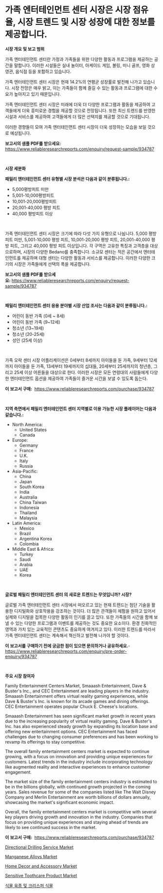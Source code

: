 <p><h1>가족 엔터테인먼트 센터 시장은 시장 점유율, 시장 트렌드 및 시장 성장에 대한 정보를 제공합니다.</h1></p><p><strong>시장 개요 및 보고 범위</strong></p>
<p><p>가족 엔터테인먼트 센터란 가정과 가족들을 위한 다양한 활동과 프로그램을 제공하는 공간을 말합니다. 이러한 시설들은 실내 놀이터, 아케이드 게임, 볼링, 미니 골프, 영화 상영관, 음식점 등을 포함하고 있습니다.</p><p>가족 엔터테인먼트 센터 시장은 현재 14.2%의 연평균 성장률로 발전해 나가고 있습니다. 시장 전망은 매우 밝고, 이는 가족들이 함께 즐길 수 있는 활동과 프로그램에 대한 수요가 높아지고 있기 때문입니다. </p><p>가족 엔터테인먼트 센터 시장은 미래에 더욱 더 다양한 프로그램과 활동을 제공하여 고객들에게 더욱 흥미로운 경험을 제공할 것으로 전망됩니다. 또한 최신 트렌드를 반영한 시설과 서비스를 제공하여 고객들에게 더 많은 선택지를 제공할 것으로 기대됩니다. </p><p>이러한 경향들이 모여 가족 엔터테인먼트 센터 시장이 더욱 성장하는 모습을 보일 것으로 예상됩니다.</p></p>
<p><strong>보고서의 샘플 PDF를 받으세요:</strong> <a href="https://www.reliableresearchreports.com/enquiry/request-sample/934787">https://www.reliableresearchreports.com/enquiry/request-sample/934787</a></p>
<p>&nbsp;</p>
<p><strong>시장 세분화</strong></p>
<p><strong>패밀리 엔터테인먼트 센터 유형별 시장 분석은 다음과 같이 분류됩니다.:</strong></p>
<p><ul><li>5,000평방피트 미만</li><li>5,001-10,000평방피트</li><li>10,001-20,000평방피트</li><li>20,001-40,000 평방 피트</li><li>40,000 평방피트 이상</li></ul></p>
<p>&nbsp;</p>
<p><p>가족 엔터테인먼트 센터 시장은 크기에 따라 다섯 가지 유형으로 나뉩니다. 5,000 평방 피트 미만, 5,001-10,000 평방 피트, 10,001-20,000 평방 피트, 20,001-40,000 평방 피트, 그리고 40,000 평방 피트 이상입니다. 각 구역은 고유한 특징과 고객층을 대상으로하며, 시장의 다양한 Bedano를 충족합니다. 소규모 센터는 적은 공간에서 엔터테인먼트를 제공하며 대형 센터는 다양한 활동과 서비스를 제공합니다. 이러한 다양한 크기의 시장은 가족들에게 선택의 폭을 제공합니다.</p></p>
<p><strong>보고서의 샘플 PDF를 받으세요:</strong>&nbsp;<a href="https://www.reliableresearchreports.com/enquiry/request-sample/934787">https://www.reliableresearchreports.com/enquiry/request-sample/934787</a></p>
<p>&nbsp;</p>
<p><strong> 패밀리 엔터테인먼트 센터 응용 분야별 시장 산업 조사는 다음과 같이 분류됩니다.:</strong></p>
<p><ul><li>어린이 동반 가족 (0세 ~ 8세)</li><li>어린이 동반 가족 (9~12세)</li><li>청소년 (13~19세)</li><li>청소년 (20-25세)</li><li>성인 (25세 이상)</li></ul></p>
<p>&nbsp;</p>
<p><p>가족 오락 센터 시장 어플리케이션은 0세부터 8세까지 아이들을 둔 가족, 9세부터 12세까지 아이들을 둔 가족, 13세부터 19세까지의 십대들, 20세부터 25세까지의 청년층, 그리고 25세 이상 어른들을 대상으로 한다. 이러한 시장은 모든 연령대의 사람들에게 다양한 엔터테인먼트 옵션을 제공하여 가족들이 즐거운 시간을 보낼 수 있도록 돕는다.</p></p>
<p><strong>이 보고서 구매:</strong>&nbsp; <a href="https://www.reliableresearchreports.com/purchase/934787">https://www.reliableresearchreports.com/purchase/934787</a></p>
<p>&nbsp;</p>
<p><strong>지역 측면에서 패밀리 엔터테인먼트 센터 지역별로 이용 가능한 시장 플레이어는 다음과 같습니다.:</strong></p>
<p><ul>
    <li>
        North America:
        <ul>
            <li>United States</li>
            <li>Canada</li>
        </ul>
    </li>
    <li>
        Europe:
        <ul>
            <li>Germany</li>
            <li>France</li>
            <li>U.K.</li>
            <li>Italy</li>
            <li>Russia</li>
        </ul>
    </li>
    <li>
        Asia-Pacific:
        <ul>
            <li>China</li>
            <li>Japan</li>
            <li>South Korea</li>
            <li>India</li>
            <li>Australia</li>
            <li>China Taiwan</li>
            <li>Indonesia</li>
            <li>Thailand</li>
            <li>Malaysia</li>
        </ul>
    </li>
    <li>
        Latin America:
        <ul>
            <li>Mexico</li>
            <li>Brazil</li>
            <li>Argentina Korea</li>
            <li>Colombia</li>
        </ul>
    </li>
    <li>
        Middle East & Africa:
        <ul>
            <li>Turkey</li>
            <li>Saudi</li>
            <li>Arabia</li>
            <li>UAE</li>
            <li>Korea</li>
        </ul>
    </li>
    </ul></p>
<p>&nbsp;</p>
<p><strong>글로벌 패밀리 엔터테인먼트 센터 의 새로운 트렌드는 무엇입니까? 시장?</strong></p>
<p><p>글로벌 가족 엔터테인먼트 센터 시장에서 떠오르고 있는 현재 트렌드는 첨단 기술을 활용한 디지털화와 상호작용을 강조하는 것이다. 더 많은 관객들이 체험을 원하고 있어서 실제와 디지털을 접목한 다양한 활동이 인기를 끌고 있다. 또한 가족들의 시간을 함께 보낼 수 있는 다양한 프로그램과 이벤트를 제공하는 것도 중요한 요소이다. 환경 친화적인 영역과 가치 있는 교육적인 콘텐츠도 중요하게 여겨지고 있다. 이러한 트렌드를 따라서 가족 엔터테인먼트 센터는 계속해서 혁신하고 발전해 나가야 할 것이다.</p></p>
<p><strong>이 보고서를 구매하기 전에 궁금한 점이 있으면 문의하거나 공유하세요.</strong>- <a href="https://www.reliableresearchreports.com/enquiry/pre-order-enquiry/934787">https://www.reliableresearchreports.com/enquiry/pre-order-enquiry/934787</a></p>
<p>&nbsp;</p>
<p><strong>주요 시장 참여자</strong></p>
<p><p>Family Entertainment Centers Market, Smaaash Entertainment, Dave & Buster's Inc., and CEC Entertainment are leading players in the industry. Smaaash Entertainment offers virtual reality gaming experiences, while Dave & Buster's Inc. is known for its arcade games and dining offerings. CEC Entertainment operates popular Chuck E. Cheese's locations.</p><p>Smaaash Entertainment has seen significant market growth in recent years due to the increasing popularity of virtual reality gaming. Dave & Buster's Inc. has also experienced steady growth by expanding its location base and offering new entertainment options. CEC Entertainment has faced challenges due to changing consumer preferences and has been working to revamp its offerings to stay competitive.</p><p>The overall family entertainment centers market is expected to continue growing, with a focus on innovation and providing unique experiences for customers. Latest trends in the industry include incorporating technology like augmented reality and interactive experiences to enhance customer engagement.</p><p>The market size of the family entertainment centers industry is estimated to be in the billions globally, with continued growth projected in the coming years. Sales revenue for some of the companies listed like The Walt Disney Company and Merlin Entertainment are worth billions of dollars annually, showcasing the market's significant economic impact.</p><p>Overall, the family entertainment centers market is competitive with several key players driving growth and innovation in the industry. Companies that focus on providing unique experiences and staying ahead of trends are likely to see continued success in the market.</p></p>
<p><strong>이 보고서 구매:</strong>&nbsp;&nbsp;<a href="https://www.reliableresearchreports.com/purchase/934787">https://www.reliableresearchreports.com/purchase/934787</a></p>
<p><p><a href="https://github.com/WillieWoodard/Market-Research-Report-List-3/blob/main/directional-drilling-service-market.md">Directional Drilling Service Market</a></p><p><a href="https://silk-columnist-571.notion.site/Manganese-Alloys-Market-Size-Focuses-on-Market-Dynamics-In-Depth-Analysis-and-Future-Projections-of-59311de1c82a4444937eeca01910b1d4">Manganese Alloys Market</a></p><p><a href="https://issuu.com/reportprime-2/docs/home-decor-and-accessory-market-size-2030.pptx">Home Decor and Accessory Market</a></p><p><a href="https://issuu.com/reportprime-2/docs/sensitive-toothcare-product-market-size-2030.pptx">Sensitive Toothcare Product Market</a></p><p><a href="https://github.com/plelbej847484502/Market-Research-Report-List-1/blob/main/1148953184594.md">식물 육종 및 크리스퍼 식물</a></p></p>
